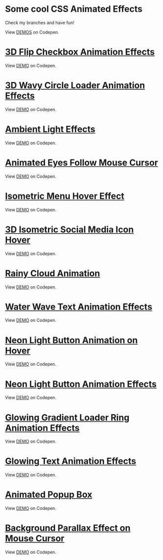 # Some cool CSS Animated Effects

Check my branches and have fun!

View [DEMOS](https://codepen.io/filippoerbisti) on Codepen.


# [3D Flip Checkbox Animation Effects](https://github.com/filippoerbisti/css_effect/tree/3d-flip-checkbox)

View [DEMO](https://codepen.io/filippoerbisti/pen/MWQoJaZ) on Codepen.

# [3D Wavy Circle Loader Animation Effects](https://github.com/filippoerbisti/css_effect/tree/3d-wavy-circle-loader)

View [DEMO](https://codepen.io/filippoerbisti/pen/MWQobzB) on Codepen.

# [Ambient Light Effects](https://github.com/filippoerbisti/css_effect/tree/ambient-light-effect)

View [DEMO](https://codepen.io/filippoerbisti/pen/XWZgKpv) on Codepen.

# [Animated Eyes Follow Mouse Cursor](https://github.com/filippoerbisti/css_effect/tree/animated-eyes-follow-mouse-cursor)

View [DEMO](https://codepen.io/filippoerbisti/pen/poawPqL) on Codepen.

# [Isometric Menu Hover Effect](https://github.com/filippoerbisti/css_effect/tree/isometric-menu-hover-effect)

View [DEMO](https://codepen.io/filippoerbisti/pen/BaYRMrW) on Codepen.

# [3D Isometric Social Media Icon Hover](https://github.com/filippoerbisti/css_effect/tree/isometric-social-icon-hover)

View [DEMO](https://codepen.io/filippoerbisti/pen/RwQgZPy) on Codepen.

# [Rainy Cloud Animation](https://github.com/filippoerbisti/css_effect/tree/rainy-cloud-animation)

View [DEMO](https://codepen.io/filippoerbisti/pen/OJQgNYm) on Codepen.

# [Water Wave Text Animation Effects](https://github.com/filippoerbisti/css_effect/tree/water-wave-text-animation)

View [DEMO](https://codepen.io/filippoerbisti/pen/BaYZLGB) on Codepen.

# [Neon Light Button Animation on Hover](https://github.com/filippoerbisti/css_effect/tree/neon-light-button-animation-hover)

View [DEMO](https://codepen.io/filippoerbisti/pen/RwQgRej) on Codepen.

# [Neon Light Button Animation Effects](https://github.com/filippoerbisti/css_effect/tree/neon-light-button-animation-infinite)

View [DEMO](https://codepen.io/filippoerbisti/pen/ExQXgKZ) on Codepen.

# [Glowing Gradient Loader Ring Animation Effects](https://github.com/filippoerbisti/css_effect/tree/glowing-gradient-loader-ring)

View [DEMO](https://codepen.io/filippoerbisti/pen/qBxjamV) on Codepen.

# [Glowing Text Animation Effects](https://github.com/filippoerbisti/css_effect/tree/glowing-text-animation)

View [DEMO](https://codepen.io/filippoerbisti/pen/NWygbPr) on Codepen.

# [Animated Popup Box](https://github.com/filippoerbisti/css_effect/tree/animated-popup-box)

View [DEMO](https://codepen.io/filippoerbisti/pen/jOZmdLG) on Codepen.

# [Background Parallax Effect on Mouse Cursor](https://github.com/filippoerbisti/css_effect/tree/background-parallax-effect)

View [DEMO](https://codepen.io/filippoerbisti/pen/jOZwwxX) on Codepen.
